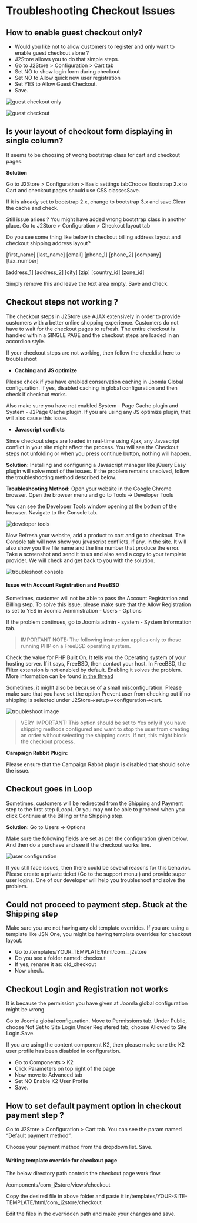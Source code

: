 # Troubleshooting Checkout Issues

## How to enable guest checkout only? <a id="how-to-enable-guest-checkout-only"></a>

* Would you like not to allow customers to register and only want to enable guest checkout alone ?
* J2Store allows you to do that simple steps.
* Go to J2Store &gt; Configuration &gt; Cart tab
* Set NO to show login form during checkout
* Set NO to Allow quick new user registration
* Set YES to Allow Guest Checkout.
* Save.

 

![guest checkout only](https://raw.githubusercontent.com/j2store/doc-images/master/troubleshooting-guide/troubleshooting-checout-issues/guest-checkout-only.png)

![guest checkout](https://raw.githubusercontent.com/j2store/doc-images/master/troubleshooting-guide/troubleshooting-checout-issues/enable-guest-checkout-only.png)

## Is your layout of checkout form displaying in single column? <a id="is-your-layout-of-checkout-form-displaying-in-single-column"></a>

It seems to be choosing of wrong bootstrap class for cart and checkout pages.

**Solution**

Go to J2Store &gt; Configuration &gt; Basic settings tabChoose Bootstrap 2.x to Cart and checkout pages should use CSS classesSave.

If it is already set to bootstrap 2.x, change to bootstrap 3.x and save.Clear the cache and check.

Still issue arises ? You might have added wrong bootstrap class in another place. Go to J2Store &gt; Configuration &gt; Checkout layout tab

Do you see some thing like below in checkout billing address layout and checkout shipping address layout?

\[first\_name\] \[last\_name\] \[email\] \[phone\_1\] \[phone\_2\] \[company\] \[tax\_number\]

\[address\_1\] \[address\_2\] \[city\] \[zip\] \[country\_id\] \[zone\_id\]

Simply remove this and leave the text area empty. Save and check.

## Checkout steps not working ? <a id="checkout-steps-not-working-"></a>

The checkout steps in J2Store use AJAX extensively in order to provide customers with a better online shopping experience. Customers do not have to wait for the checkout pages to refresh. The entire checkout is handled within a SINGLE PAGE and the checkout steps are loaded in an accordion style.

If your checkout steps are not working, then follow the checklist here to troubleshoot

* **Caching and JS optimize**

Please check if you have enabled conservation caching in Joomla Global configuration. If yes, disabled caching in global configuration and then check if checkout works.

Also make sure you have not enabled System - Page Cache plugin and System - J2Page Cache plugin. If you are using any JS optimize plugin, that will also cause this issue.

* **Javascript conflicts**

Since checkout steps are loaded in real-time using Ajax, any Javascript conflict in your site might affect the process. You will see the Checkout steps not unfolding or when you press continue button, nothing will happen.

**Solution:** Installing and configuring a Javascript manager like jQuery Easy plugin will solve most of the issues. If the problem remains unsolved, follow the troubleshooting method described below.

**Troubleshooting Method:** Open your website in the Google Chrome browser. Open the browser menu and go to Tools -&gt; Developer Tools

You can see the Developer Tools window opening at the bottom of the browser. Navigate to the Console tab.

![developer tools](https://raw.githubusercontent.com/j2store/doc-images/master/troubleshooting-guide/troubleshooting-checout-issues/troubleshoot_developertools.png)

Now Refresh your website, add a product to cart and go to checkout. The Console tab will now show you javascript conflicts, if any, in the site. It will also show you the file name and the line number that produce the error. Take a screenshot and send it to us and also send a copy to your template provider. We will check and get back to you with the solution.

![troubleshoot console](https://raw.githubusercontent.com/j2store/doc-images/master/troubleshooting-guide/troubleshooting-checout-issues/troubleshoot_console.png)

#### **Issue with Account Registration and FreeBSD**

Sometimes, customer will not be able to pass the Account Registration and Billing step. To solve this issue, please make sure that the Allow Registration is set to YES in Joomla Administration - Users - Options

If the problem continues, go to Joomla admin - system - System Information tab.

> IMPORTANT NOTE: The following instruction applies only to those running PHP on a FreeBSD operating system.

Check the value for PHP Built On. It tells you the Operating system of your hosting server. If it says, FreeBSD, then contact your host. In FreeBSD, the Filter extension is not enabled by default. Enabling it solves the problem. More information can be found [in the thread](https://forums.freebsd.org/threads/30465/)

Sometimes, it might also be because of a small misconfiguration. Please make sure that you have set the option Prevent user from checking out if no shipping is selected under J2Store-&gt;setup-&gt;configuration-&gt;cart.

![troubleshoot image](https://raw.githubusercontent.com/j2store/doc-images/master/troubleshooting-guide/troubleshooting-checout-issues/image.png)

> VERY IMPORTANT: This option should be set to Yes only if you have shipping methods configured and want to stop the user from creating an order without selecting the shipping costs. If not, this might block the checkout process.

**Campaign Rabbit Plugin:** 

Please ensure that the Campaign Rabbit plugin is disabled that should solve the issue.

## Checkout goes in Loop <a id="checkout-goes-in-loop"></a>

Sometimes, customers will be redirected from the Shipping and Payment step to the first step \(Loop\). Or you may not be able to proceed when you click Continue at the Billing or the Shipping step.

**Solution:** Go to Users -&gt; Options

Make sure the following fields are set as per the configuration given below. And then do a purchase and see if the checkout works fine.

![user configuration](https://raw.githubusercontent.com/j2store/doc-images/master/troubleshooting-guide/troubleshooting-checout-issues/checkout_redirected.png)

If you still face issues, then there could be several reasons for this behavior. Please create a private ticket \(Go to the support menu \) and provide super user logins. One of our developer will help you troubleshoot and solve the problem.

## Could not proceed to payment step. Stuck at the Shipping step <a id="could-not-proceed-to-payment-step-stuck-at-the-shipping-step"></a>

Make sure you are not having any old template overrides. If you are using a template like JSN One, you might be having template overrides for checkout layout.

* Go to /templates/YOUR_TEMPLATE/html/com\__j2store
* Do you see a folder named: checkout
* If yes, rename it as: old\_checkout
* Now check.

## Checkout Login and Registration not works <a id="checkout-login-and-registration-not-works"></a>

It is because the permission you have given at Joomla global configuration might be wrong.

Go to Joomla global configuration. Move to Permissions tab. Under Public, choose Not Set to Site Login.Under Registered tab, choose Allowed to Site Login.Save.

If you are using the content component K2, then please make sure the K2 user profile has been disabled in configuration.

* Go to Components &gt; K2
* Click Parameters on top right of the page
* Now move to Advanced tab
* Set NO Enable K2 User Profile
* Save.

## How to set default payment option in checkout payment step ? <a id="how-to-set-default-payment-option-in-checkout-payment-step-"></a>

Go to J2Store &gt; Configuration &gt; Cart tab. You can see the param named “Default payment method”.

Choose your payment method from the dropdown list. Save.

#### **Writing template override for checkout page**

The below directory path controls the checkout page work flow.

/components/com\_j2store/views/checkout

Copy the desired file in above folder and paste it in/templates/YOUR-SITE-TEMPLATE/html/com\_j2store/checkout

Edit the files in the overridden path and make your changes and save.


